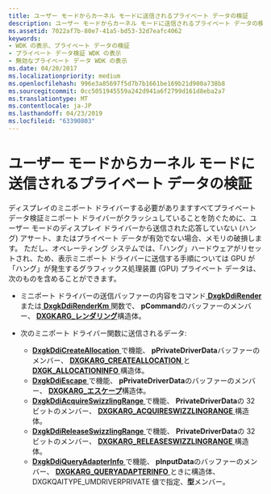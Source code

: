 ```yaml
---
title: ユーザー モードからカーネル モードに送信されるプライベート データの検証
description: ユーザー モードからカーネル モードに送信されるプライベート データの検証
ms.assetid: 7022af7b-80e7-41a5-bd53-32d7eafc4062
keywords:
- WDK の表示、プライベート データの検証
- プライベート データ検証 WDK の表示
- 無効なプライベート データ WDK の表示
ms.date: 04/20/2017
ms.localizationpriority: medium
ms.openlocfilehash: 996e3a85697f5d7b7b1661be169b21d900a738b8
ms.sourcegitcommit: 0cc5051945559a242d941a6f2799d161d8eba2a7
ms.translationtype: MT
ms.contentlocale: ja-JP
ms.lasthandoff: 04/23/2019
ms.locfileid: "63390803"
---
```

# <a name="validating-private-data-sent-from-user-mode-to-kernel-mode"></a>ユーザー モードからカーネル モードに送信されるプライベート データの検証


ディスプレイのミニポート ドライバーする必要がありますすべてプライベート データ検証ミニポート ドライバーがクラッシュしていることを防ぐために、ユーザー モードのディスプレイ ドライバーから送信された応答していない (ハング) アサート、またはプライベート データが有効でない場合、メモリの破損します。 ただし、オペレーティング システムでは、「ハング」ハードウェアがリセットされ、ため、表示ミニポート ドライバーに送信する手順については GPU が「ハング」が発生するグラフィックス処理装置 (GPU) プライベート データは、次のものを含めることができます。

-   ミニポート ドライバーの送信バッファーの内容をコマンド[ **DxgkDdiRender** ](https://msdn.microsoft.com/library/windows/hardware/ff559793)または[ **DxgkDdiRenderKm** ](https://msdn.microsoft.com/library/windows/hardware/ff559800)関数で、 **pCommand**のバッファーのメンバー、 [ **DXGKARG\_レンダリング**](https://msdn.microsoft.com/library/windows/hardware/ff557648)構造体。

-   次のミニポート ドライバー関数に送信されるデータ:
    -   [ **DxgkDdiCreateAllocation** ](https://msdn.microsoft.com/library/windows/hardware/ff559606)で機能、 **pPrivateDriverData**バッファーのメンバー、 [ **DXGKARG\_CREATEALLOCATION** ](https://msdn.microsoft.com/library/windows/hardware/ff557559)と[ **DXGK\_ALLOCATIONINFO** ](https://msdn.microsoft.com/library/windows/hardware/ff560960)構造体。
    -   [ **DxgkDdiEscape** ](https://msdn.microsoft.com/library/windows/hardware/ff559653)で機能、 **pPrivateDriverData**のバッファーのメンバー、 [ **DXGKARG\_エスケープ**](https://msdn.microsoft.com/library/windows/hardware/ff557588)構造体。
    -   [ **DxgkDdiAcquireSwizzlingRange** ](https://msdn.microsoft.com/library/windows/hardware/ff559582)で機能、 **PrivateDriverData**の 32 ビットのメンバー、 [ **DXGKARG\_ACQUIRESWIZZLINGRANGE** ](https://msdn.microsoft.com/library/windows/hardware/ff557539)構造体。
    -   [ **DxgkDdiReleaseSwizzlingRange** ](https://msdn.microsoft.com/library/windows/hardware/ff559786)で機能、 **PrivateDriverData**の 32 ビットのメンバー、 [ **DXGKARG\_RELEASESWIZZLINGRANGE** ](https://msdn.microsoft.com/library/windows/hardware/ff557644)構造体。
    -   [ **DxgkDdiQueryAdapterInfo** ](https://msdn.microsoft.com/library/windows/hardware/ff559746)で機能、 **pInputData**のバッファーのメンバー、 [ **DXGKARG\_QUERYADAPTERINFO** ](https://msdn.microsoft.com/library/windows/hardware/ff557621)ときに構造体、DXGKQAITYPE\_UMDRIVERPRIVATE 値で指定、**型**メンバー。

 

 





